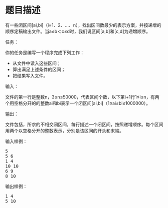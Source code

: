 # 题目描述


<p>
	有一些闭区间[ai,bi]（i=1、2、…、n），找出区间数最少的表示方案，并按递增的顺序定稿输出文件。当a≤b＜c≤d时，我们说区间[a,b]和[c,d]为递增顺序。
</p>
<p>
	任务：
</p>
<p>
	你的任务是编写一个程序完成下列工作：
</p>
<ul>
	<li>
		从文件中读入这些区间；
	</li>
	<li>
		算出满足上述条件的区间；
	</li>
	<li>
		把结果写入文件。
	</li>
</ul>
<p>
	输入：
</p>
<p>
	文件的第一行是整数n，3≤n≤50000，代表区间个数，以下第i+1行1≤i≤n，有两个用空格分开的的整数ai和bi表示一个闭区间[ai,bi]（1≤ai≤bi≤1000000）。
</p>
<p>
	输出：
</p>
<p>
	文件包括，所求的不相交闭区间，每行描述一个闭区间，按照递增顺序。每个区间用两个以空格分开的整数表示，分别是该区间的开头和末端。
</p>
<p>
	输入样例：
</p>
<pre>5
5 6
1 4
10 10
6 9
8 10
</pre>
<p>
	输出样例：
</p>
<pre>1 4
5 10
</pre>
